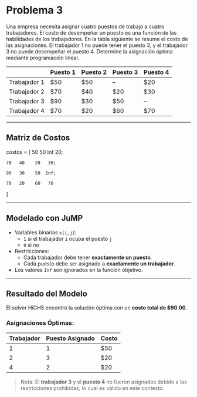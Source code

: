 # Problema 3

Una empresa necesita asignar cuatro puestos de trabajo a cuatro trabajadores. El costo de desempeñar un puesto es una función de las habilidades de los trabajadores. En la tabla siguiente se resume el costo de las asignaciones. El trabajador 1 no puede tener el puesto 3, y el trabajador 3 no puede desempeñar el puesto 4. Determine la asignación óptima mediante programación lineal.

|              | Puesto 1 | Puesto 2 | Puesto 3 | Puesto 4 |
| ------------ | -------- | -------- | -------- | -------- |
| Trabajador 1 | \$50     | \$50     | –        | \$20     |
| Trabajador 2 | \$70     | \$40     | \$20     | \$30     |
| Trabajador 3 | \$90     | \$30     | \$50     | –        |
| Trabajador 4 | \$70     | \$20     | \$60     | \$70     |





---

##  Matriz de Costos

costos = [
    50   50   Inf   20;
    
    70   40    20   30;
    
    90   30    50  Inf;
    
    70   20    60   70
]



---

##  Modelado con JuMP

- Variables binarias `x[i,j]`:
  - `1` si el trabajador `i` ocupa el puesto `j`
  - `0` si no
- Restricciones:
  - Cada trabajador debe tener **exactamente un puesto**.
  - Cada puesto debe ser asignado a **exactamente un trabajador**.
- Los valores `Inf` son ignorados en la función objetivo.

---

##  Resultado del Modelo

El solver HiGHS encontró la solución óptima con un **costo total de \$90.00**.

### Asignaciones Óptimas:

| Trabajador | Puesto Asignado | Costo |
|------------|------------------|-------|
| 1          | 1                | \$50  |
| 2          | 3                | \$20  |
| 4          | 2                | \$20  |

> Nota: El **trabajador 3** y el **puesto 4** no fueron asignados debido a las restricciones prohibidas, lo cual es válido en este contexto.




